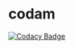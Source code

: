 # codam

[![Codacy Badge](https://api.codacy.com/project/badge/Grade/f56fceadc3f242aea66aa6221ad0fa4f)](https://app.codacy.com/manual/dlaboka-misla/codam?utm_source=github.com&utm_medium=referral&utm_content=dlaboka-misla/codam&utm_campaign=Badge_Grade_Settings)
